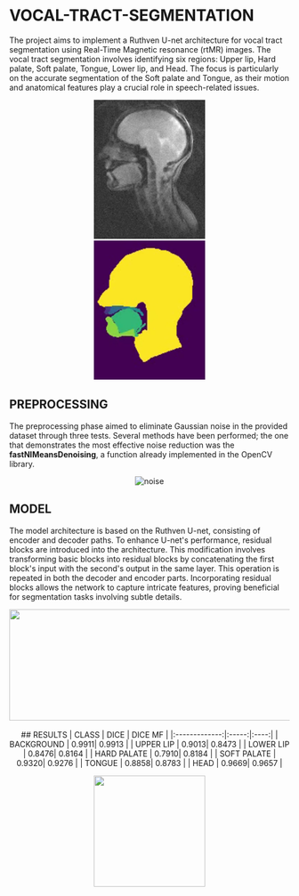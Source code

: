 # VOCAL-TRACT-SEGMENTATION
The project aims to implement a Ruthven U-net architecture for vocal tract segmentation using Real-Time Magnetic resonance (rtMR) images. The vocal tract segmentation involves identifying six regions: Upper lip, Hard palate, Soft palate, Tongue, Lower lip, and Head. The focus is particularly on the accurate segmentation of the Soft palate and Tongue, as their motion and anatomical features play a crucial role in speech-related issues.

<p float="left" align="center">
  <img src="1.png" hspace="30"  width="200" heigth="200"/ >
  <img src="2.png" hspace="30"  width="200" heigth="200"/> 
</p>


## PREPROCESSING
The preprocessing phase aimed to eliminate Gaussian noise in the provided dataset through three tests. Several methods have been performed; the one that demonstrates the most effective noise reduction was the **fastNlMeansDenoising**, a function already implemented in the OpenCV library.
<p align="center">
  <img width="550" height="320" alt="noise" src="https://github.com/NacliNaclo/VOCAL-TRACT-SEGMENTATION/assets/107640468/122d29da-2bb9-420a-8963-313553b85a0e](https://github.com/NacliNaclo/VOCAL-TRACT-SEGMENTATION/assets/107640468/a7b6610e-bc6b-4319-85fe-2687a8c6ae23)">
</p>

## MODEL
The model architecture is based on the Ruthven U-net, consisting of encoder and decoder paths.
To enhance U-net's performance, residual blocks are introduced into the architecture. This modification involves transforming basic blocks into residual blocks by concatenating the first block's input with the second's output in the same layer. This operation is repeated in both the decoder and encoder parts. Incorporating residual blocks allows the network to capture intricate features, proving beneficial for segmentation tasks involving subtle details.

<p align="center">
  <img width="700" height="200" src="https://github.com/NacliNaclo/VOCAL-TRACT-SEGMENTATION/assets/107640468/8c7b3b2c-7689-4db5-aaac-77e2ffcc0394"/>
</p>

<div align="center">
## RESULTS
| CLASS         | DICE  | DICE MF |
|:-------------:|:-----:|:----:|
| BACKGROUND    | 0.9911| 0.9913 |
| UPPER LIP      | 0.9013| 0.8473 |
| LOWER LIP      | 0.8476| 0.8164 |
| HARD PALATE    | 0.7910| 0.8184 |
| SOFT PALATE    | 0.9320| 0.9276 |
| TONGUE         | 0.8858| 0.8783 |
| HEAD           | 0.9669| 0.9657 |
  
<div>

<p align="center">
  <img width="200" height="200" src="Media1 (online-video-cutter.com)(1).gif"/>
</p>



